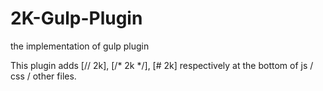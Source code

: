 # 2K-Gulp-Plugin
the implementation of gulp plugin


This plugin adds [// 2k], [/* 2k */], [# 2k] respectively at the bottom of js / css / other files.
